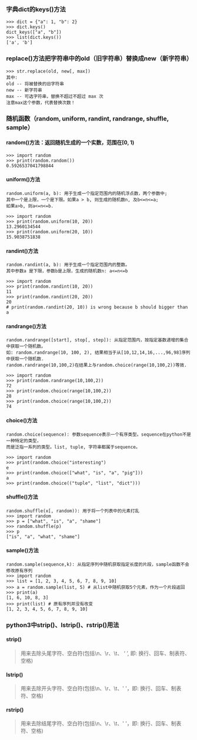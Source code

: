 ### 字典dict的keys()方法
~~~ 
>>> dict = {"a": 1, "b": 2}
>>> dict.keys()
dict_keys(["a", "b"])
>>> list(dict.keys())
['a', 'b']
~~~

### replace()方法把字符串中的old（旧字符串）替换成new（新字符串）
~~~
>>> str.replace(old, new[, max])
其中: 
old -- 将被替换的旧字符串
new -- 新字符串
max -- 可选字符串，替换不超过不超过 max 次
注意max这个参数，代表替换次数！
~~~

### 随机函数（random, uniform, randint, randrange, shuffle, sample）
#### random()方法：返回随机生成的一个实数，范围在[0, 1)
~~~
>>> import random
>>> print(random.random())
0.5926537041798844
~~~

#### uniform()方法
~~~
random.uniform(a, b): 用于生成一个指定范围内的随机浮点数，两个参数中;
其中一个是上限，一个是下限。如果a > b, 则生成的随机数n, 及b<=n<=a;
如果a>b, 则a<=n<=b.

>>> import random
>>> print(random.uniform(10, 20))
13.2960134544
>>> print(random.uniform(20, 10))
15.9038751838
~~~

#### randint()方法
~~~
random.randint(a, b): 用于生成一个指定范围内的整数。
其中参数a 是下限，参数b是上限，生成的随机数n: a<=n<=b

>>> import random
>>> print(random.randint(10, 20))
11
>>> print(random.randint(20, 20))
20
# print(random.randint(20, 10)) is wrong because b should bigger than a 
~~~

#### randrange()方法
~~~
random.randrange([start], stop[, step]): 从指定范围内，按指定基数递增的集合中获取一个随机数。
如: random.randrange(10, 100, 2), 结果相当于从[10,12,14,16,...,96,98]序列中获取一个随机数.
random.randrange(10,100,2)在结果上与random.choice(range(10,100,2))等效.

>>> import random
>>> print(random.randrange(10,100,2))
72
>>> print(random.choice(range(10,100,2))
28
>>> print(random.choice(range(10,100,2))
74
~~~

#### choice()方法
~~~
random.choice(sequence): 参数sequence表示一个有序类型。sequence在python不是一种特定的类型，
而是泛指一系列的类型。list, tuple, 字符串都属于sequence。

>>> import random
>>> print(random.choice("interesting")
e
>>> print(random.choice(["what", "is", "a", "pig"]))
a
>>> print(random.choice(("tuple", "list", "dict")))
~~~

#### shuffle()方法

~~~
random.shuffle(x[, random)): 用于将一个列表中的元素打乱
>>> import random
>>> p = ["what", "is", "a", "shame"]
>>> random.shuffle(p)
>>> p
["is", "a", "what", "shame"]
~~~

#### sample()方法
~~~
random.sample(sequence,k): 从指定序列中随机获取指定长度的片段，sample函数不会修改原有序列
>>> import random
>>> list = [1, 2, 3, 4, 5, 6, 7, 8, 9, 10]
>>> a = random.sample(list, 5) # 从list中随机获取5个元素，作为一个片段返回
>>> print(a)
[1, 6, 10, 8, 3]
>>> print(list) # 原有序列并没有改变
[1, 2, 3, 4, 5, 6, 7, 8, 9, 10]
~~~

### python3中strip()、lstrip()、rstrip()用法
#### strip()
> 用来去除头尾字符、空白符(包括\n、\r、\t、 ‘ ’, 即: 换行、回车、制表符、空格)


#### lstrip()
> 用来去除开头字符、空白符(包括\n、\r、\t、' '，即: 换行、回车、制表符、空格)


#### rstrip()

> 用来去除结尾字符、空白符(包括\n、\r、\t、' '，即: 换行、回车、制表符、空格)


